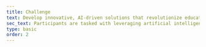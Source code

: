 ```yaml
---
title: Challenge
text: Develop innovative, AI-driven solutions that revolutionize education by creating personalized, accessible, and engaging learning experiences. 
sec_text: Participants are tasked with leveraging artificial intelligence to address real educational problems, from personalized learning companions and real-time knowledge gap identification to adaptive visualization and improved accessibility - ultimately shaping a future where education is more <span class="pink">effective</span> and <span class="pink">equal</span> for all.
type: basic
order: 2
---
```

